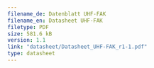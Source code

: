 ```yaml
---
filename_de: Datenblatt UHF-FAK
filename_en: Datasheet UHF-FAK
filetype: PDF
size: 581.6 kB
version: 1.1
link: "datasheet/Datasheet_UHF-FAK_r1-1.pdf"
type: datasheet
---
```

